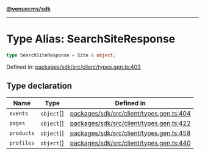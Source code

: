 [**@venuecms/sdk**](../Index.md)

***

# Type Alias: SearchSiteResponse

```ts
type SearchSiteResponse = Site & object;
```

Defined in: [packages/sdk/src/client/types.gen.ts:403](https://github.com/venuecms/sdk/blob/856f3c21fe737a18a698a4045f39e91f8662f370/packages/sdk/src/client/types.gen.ts#L403)

## Type declaration

| Name | Type | Defined in |
| ------ | ------ | ------ |
| `events` | `object`[] | [packages/sdk/src/client/types.gen.ts:404](https://github.com/venuecms/sdk/blob/856f3c21fe737a18a698a4045f39e91f8662f370/packages/sdk/src/client/types.gen.ts#L404) |
| `pages` | `object`[] | [packages/sdk/src/client/types.gen.ts:422](https://github.com/venuecms/sdk/blob/856f3c21fe737a18a698a4045f39e91f8662f370/packages/sdk/src/client/types.gen.ts#L422) |
| `products` | `object`[] | [packages/sdk/src/client/types.gen.ts:458](https://github.com/venuecms/sdk/blob/856f3c21fe737a18a698a4045f39e91f8662f370/packages/sdk/src/client/types.gen.ts#L458) |
| `profiles` | `object`[] | [packages/sdk/src/client/types.gen.ts:440](https://github.com/venuecms/sdk/blob/856f3c21fe737a18a698a4045f39e91f8662f370/packages/sdk/src/client/types.gen.ts#L440) |
